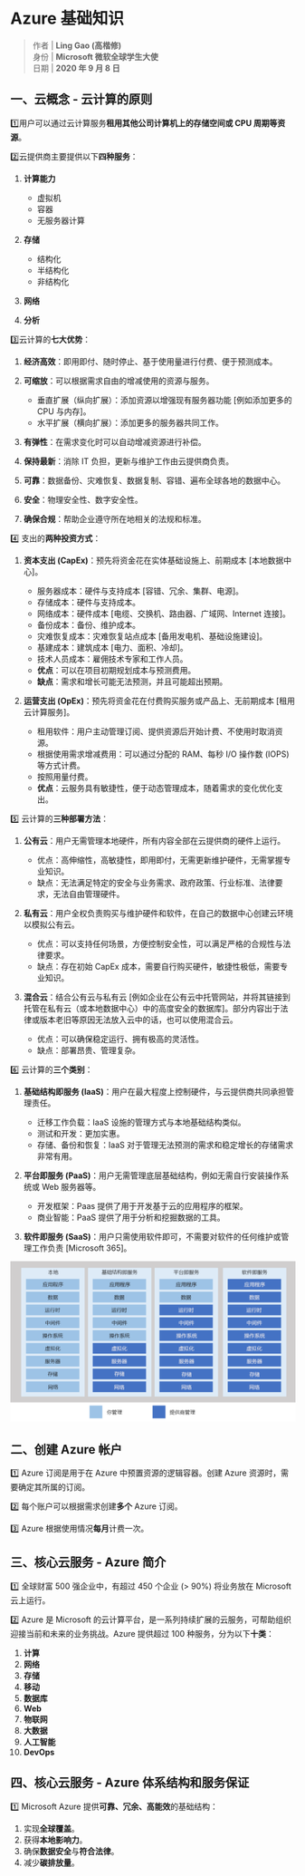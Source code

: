 # Azure 基础知识

> 作者 | **Ling Gao (高楷修)**  
> 身份 | **Microsoft 微软全球学生大使**  
> 日期 | **2020 年 9 月 8 日**  

## 一、云概念 - 云计算的原则

:one: ​用户可以通过云计算服务**租用其他公司计算机上的存储空间或 CPU 周期等资源**。

:two: ​云提供商主要提供以下**四种服务**：

1. **计算能力**
	- 虚拟机
	- 容器
	- 无服务器计算

3. **存储**
	- 结构化
	- 半结构化
	- 非结构化

4. **网络**
5. **分析**

:three: ​云计算的**七大优势**：

1. **经济高效**：即用即付、随时停止、基于使用量进行付费、便于预测成本。
2. **可缩放**：可以根据需求自由的增减使用的资源与服务。
	- 垂直扩展（纵向扩展）：添加资源以增强现有服务器功能 [例如添加更多的 CPU 与内存]。
	- 水平扩展（横向扩展）：添加更多的服务器共同工作。

4. **有弹性**：在需求变化时可以自动增减资源进行补偿。
5. **保持最新**：消除 IT 负担，更新与维护工作由云提供商负责。
6. **可靠**：数据备份、灾难恢复、数据复制、容错、遍布全球各地的数据中心。
7. **安全**：物理安全性、数字安全性。
7. **确保合规**：帮助企业遵守所在地相关的法规和标准。

:four: 支出的**两种投资方式**：

1. **资本支出 (CapEx)**：预先将资金花在实体基础设施上、前期成本 [本地数据中心]。
	- 服务器成本：硬件与支持成本 [容错、冗余、集群、电源]。
	- 存储成本：硬件与支持成本。
	- 网络成本：硬件成本 [电缆、交换机、路由器、广域网、Internet 连接]。
	- 备份成本：备份、维护成本。
	- 灾难恢复成本：灾难恢复站点成本 [备用发电机、基础设施建设]。
	- 基建成本：建筑成本 [电力、面积、冷却]。
	- 技术人员成本：雇佣技术专家和工作人员。
	- **优点**：可以在项目初期规划成本与预测费用。
	- **缺点**：需求和增长可能无法预测，并且可能超出预期。

2. **运营支出 (OpEx)**：预先将资金花在付费购买服务或产品上、无前期成本 [租用云计算服务]。
	- 租用软件：用户主动管理订阅、提供资源后开始计费、不使用时取消资源。
	- 根据使用需求增减费用：可以通过分配的 RAM、每秒 I/O 操作数 (IOPS) 等方式计费。
	- 按照用量付费。
	- **优点**：云服务具有敏捷性，便于动态管理成本，随着需求的变化优化支出。

:five: 云计算的**三种部署方法​**：

1. **公有云**：用户无需管理本地硬件，所有内容全部在云提供商的硬件上运行。
	- 优点：高伸缩性，高敏捷性，即用即付，无需更新维护硬件，无需掌握专业知识。
	- 缺点：无法满足特定的安全与业务需求、政府政策、行业标准、法律要求，无法自由管理硬件。

2. **私有云**：用户全权负责购买与维护硬件和软件，在自己的数据中心创建云环境以模拟公有云。
	- 优点：可以支持任何场景，方便控制安全性，可以满足严格的合规性与法律要求。
	- 缺点：存在初始 CapEx 成本，需要自行购买硬件，敏捷性极低，需要专业知识。

3. **混合云**：结合公有云与私有云 [例如企业在公有云中托管网站，并将其链接到托管在私有云（或本地数据中心）中的高度安全的数据库]。部分内容出于法律或版本老旧等原因无法放入云中的话，也可以使用混合云。
	- 优点：可以确保稳定运行、拥有极高的灵活性。
	- 缺点：部署昂贵、管理复杂。

:six: 云计算的**三个类别**：​

1. **基础结构即服务 (IaaS)**：用户在最大程度上控制硬件，与云提供商共同承担管理责任。
	- 迁移工作负载：IaaS 设施的管理方式与本地基础结构类似。
	- 测试和开发：更加实惠。
	- 存储、备份和恢复：IaaS 对于管理无法预测的需求和稳定增长的存储需求非常有用。

2. **平台即服务 (PaaS)**：用户无需管理底层基础结构，例如无需自行安装操作系统或 Web 服务器等。
	- 开发框架：Paas 提供了用于开发基于云的应用程序的框架。
	- 商业智能：PaaS 提供了用于分析和挖掘数据的工具。

3. **软件即服务 (SaaS)**：用户只需使用软件即可，不需要对软件的任何维护或管理工作负责 [Microsoft 365]。

![5-layer-diagram](https://github.com/Lingggao/MSCAF/blob/master/5-layer-diagram.png?raw=true)

## 二、创建 Azure 帐户

:one: Azure 订阅是用于在 Azure 中预置资源的逻辑容器。创建 Azure 资源时，需要确定其所属的订阅。

:two: 每个账户可以根据需求创建**多个** Azure 订阅。

:three: Azure 根据使用情况**每月**计费一次。

## 三、核心云服务 - Azure 简介

:one: 全球财富 500 强企业中，有超过 450 个企业 (> 90%) 将业务放在 Microsoft 云上运行。​

:two: Azure 是 Microsoft 的云计算平台，是一系列持续扩展的云服务，可帮助组织迎接当前和未来的业务挑战。Azure 提供超过 100 种服务，分为以下**十类**：

1. **计算**
2. **网络**
3. **存储**
4. **移动**
5. **数据库**
6. **Web**
7. **物联网**
8. **大数据**
9. **人工智能**
10. **DevOps**

## 四、核心云服务 - Azure 体系结构和服务保证

:one: Microsoft Azure 提供**可靠、冗余、高能效**的基础结构：

1. 实现**全球覆盖**。
2. 获得**本地影响力**。
3. 确保**数据安全**与**符合法律**。
4. 减少**碳排放量**。